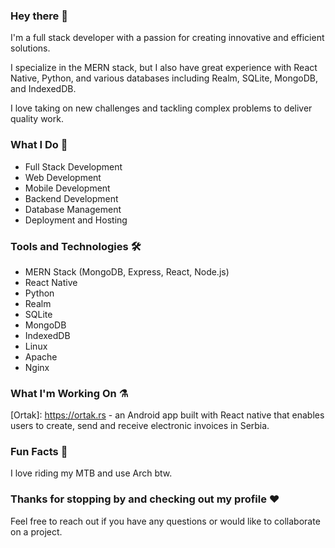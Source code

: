 ### Hey there 👋

I'm a full stack developer with a passion for creating innovative and efficient solutions.

I specialize in the MERN stack, but I also have great experience with React Native, Python, and various databases including Realm, SQLite, MongoDB, and IndexedDB.

I love taking on new challenges and tackling complex problems to deliver quality work.

### What I Do 📐
* Full Stack Development
* Web Development
* Mobile Development
* Backend Development
* Database Management
* Deployment and Hosting

### Tools and Technologies 🛠
* MERN Stack (MongoDB, Express, React, Node.js)
* React Native
* Python
* Realm
* SQLite
* MongoDB
* IndexedDB
* Linux
* Apache
* Nginx

### What I'm Working On ⚗
[Ortak]: https://ortak.rs - an Android app built with React native that enables users to create, send and receive electronic invoices in Serbia.

### Fun Facts 🎪
I love riding my MTB and use Arch btw.

### Thanks for stopping by and checking out my profile ❤

Feel free to reach out if you have any questions or would like to collaborate on a project.
